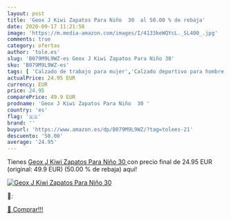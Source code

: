 ```yaml
---
layout: post
title: 'Geox J Kiwi Zapatos Para Niño  30  al 50.00 % de rebaja'
date: 2020-09-17 11:21:58
image: 'https://m.media-amazon.com/images/I/4133keWQYcL._SL400_.jpg'
comments: true
category: ofertas
author: 'tole.es'
slug: 'B079M9L9WZ-es Geox J Kiwi Zapatos Para Niño 30'
sku: 'B079M9L9WZ-es'
tags: [ 'Calzado de trabajo para mujer','Calzado deportivo para hombre','Calzado sanitario y de hostelería para mujer','Chanclas y sandalias de piscina para hombre','Sandalias y chanclas para niña','Zapatillas y calzado deportivo para hombre','Zapatos','Zapatos para hombre','Zapatos para mujer','Zapatos para niñas pequeñas','Zapatos y complementos','Zuecos sanitarios y de hostelería para mujer','Zuecos y mules para hombre','zapatos', ]
actualPrice: 24.95 EUR
currency: EUR
price: 24.95
comparePrice: 49.9 EUR
prodname: 'Geox J Kiwi Zapatos Para Niño  30 '
country: 'es'
flag: '🇪🇸'
brand: ''
buyurl: 'https://www.amazon.es/dp/B079M9L9WZ/?tag=tolees-21'
descuento: '50.00'
average: '24.95'
---
```


Tienes [Geox J Kiwi Zapatos Para Niño  30 ](https://www.amazon.es/dp/B079M9L9WZ/?tag=tolees-21) con precio final de  24.95 EUR (original: 49.9 EUR) (50.00 %  de rebaja) aqui!

[![Geox J Kiwi Zapatos Para Niño  30 ](https://m.media-amazon.com/images/I/4133keWQYcL._SL400_.jpg)](https://www.amazon.es/dp/B079M9L9WZ/?tag=tolees-21)

🔎:


[🛒 Comprar!!!](https://www.amazon.es/dp/B079M9L9WZ/?tag=tolees-21)
